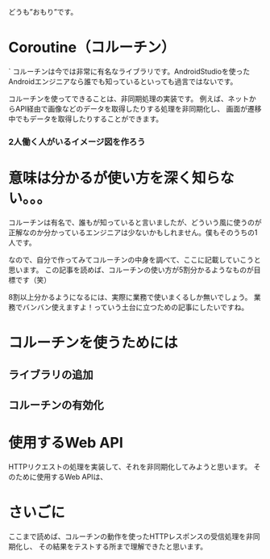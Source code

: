 どうも”おもり”です。

# Coroutine（コルーチン）
`
コルーチンは今では非常に有名なライブラリです。AndroidStudioを使ったAndroidエンジニアなら誰でも知っているといっても過言ではないです。

コルーチンを使ってできることは、非同期処理の実装です。
例えば、ネットからAPI経由で画像などのデータを取得したりする処理を非同期化し、
画面が遷移中でもデータを取得したりすることができます。



### 2人働く人がいるイメージ図を作ろう


# 意味は分かるが使い方を深く知らない。。。

コルーチンは有名で、誰もが知っていると言いましたが、どういう風に使うのが正解なのか分かっているエンジニアは少ないかもしれません。僕もそのうちの1人です。

なので、自分で作ってみてコルーチンの中身を調べて、ここに記載していこうと思います。
この記事を読めば、コルーチンの使い方が5割分かるようなものが目標です（笑）

8割以上分かるようになるには、実際に業務で使いまくるしか無いでしょう。
業務でバンバン使えますよ！っていう土台に立つための記事にしたいですね。

# コルーチンを使うためには

## ライブラリの追加


## コルーチンの有効化


# 使用するWeb API

HTTPリクエストの処理を実装して、それを非同期化してみようと思います。
そのために使用するWeb APIは、

# さいごに

ここまで読めば、コルーチンの動作を使ったHTTPレスポンスの受信処理を非同期化し、
その結果をテストする所まで理解できたと思います。